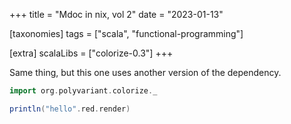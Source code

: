 +++
title = "Mdoc in nix, vol 2"
date = "2023-01-13"

[taxonomies]
tags = ["scala", "functional-programming"]

[extra]
scalaLibs = ["colorize-0.3"]
+++

Same thing, but this one uses another version of the dependency.

```scala mdoc
import org.polyvariant.colorize._

println("hello".red.render)
```
